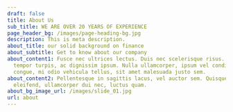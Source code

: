 ```yaml
---
draft: false
title: About Us
sub_title: WE ARE OVER 20 YEARS OF EXPERIENCE
page_header_bg: /images/page-heading-bg.jpg
description: This is meta description.
about_title: our solid background on finance
about_subtitle: Get to know about our company
about_content1: Fusce nec ultrices lectus. Duis nec scelerisque risus. Ut id
  tempor turpis, ac dignissim ipsum. Nulla ullamcorper, ipsum vel condimentum
  congue, mi odio vehicula tellus, sit amet malesuada justo sem.
about_content2: Pellentesque in sagittis lacus, vel auctor sem. Quisque eu quam
  eleifend, ullamcorper dui nec, luctus quam.
about_bg_image_url: /images/slide_01.jpg
url: about
---
```

